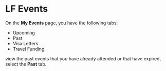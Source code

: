 # LF Events

On the **My Events** page, you have the following tabs:&#x20;

* Upcoming
* Past
* Visa Letters
* Travel Funding



&#x20;view the past events that you have already attended or that have expired, select the **Past** tab.
